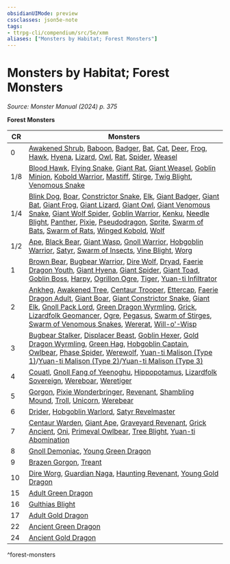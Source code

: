 ```yaml
---
obsidianUIMode: preview
cssclasses: json5e-note
tags:
- ttrpg-cli/compendium/src/5e/xmm
aliases: ["Monsters by Habitat; Forest Monsters"]
---
```

# Monsters by Habitat; Forest Monsters
*Source: Monster Manual (2024) p. 375* 

**Forest Monsters**

| CR | Monsters |
|----|----------|
| 0 | [Awakened Shrub](2-Mechanics/CLI/bestiary/plant/awakened-shrub-xmm.md), [Baboon](2-Mechanics/CLI/bestiary/beast/baboon-xmm.md), [Badger](2-Mechanics/CLI/bestiary/beast/badger-xmm.md), [Bat](2-Mechanics/CLI/bestiary/beast/bat-xmm.md), [Cat](2-Mechanics/CLI/bestiary/beast/cat-xmm.md), [Deer](2-Mechanics/CLI/bestiary/beast/deer-xmm.md), [Frog](2-Mechanics/CLI/bestiary/beast/frog-xmm.md), [Hawk](2-Mechanics/CLI/bestiary/beast/hawk-xmm.md), [Hyena](2-Mechanics/CLI/bestiary/beast/hyena-xmm.md), [Lizard](2-Mechanics/CLI/bestiary/beast/lizard-xmm.md), [Owl](2-Mechanics/CLI/bestiary/beast/owl-xmm.md), [Rat](2-Mechanics/CLI/bestiary/beast/rat-xmm.md), [Spider](2-Mechanics/CLI/bestiary/beast/spider-xmm.md), [Weasel](2-Mechanics/CLI/bestiary/beast/weasel-xmm.md) |
| 1/8 | [Blood Hawk](2-Mechanics/CLI/bestiary/beast/blood-hawk-xmm.md), [Flying Snake](2-Mechanics/CLI/bestiary/monstrosity/flying-snake-xmm.md), [Giant Rat](2-Mechanics/CLI/bestiary/beast/giant-rat-xmm.md), [Giant Weasel](2-Mechanics/CLI/bestiary/beast/giant-weasel-xmm.md), [Goblin Minion](2-Mechanics/CLI/bestiary/fey/goblin-minion-xmm.md), [Kobold Warrior](2-Mechanics/CLI/bestiary/dragon/kobold-warrior-xmm.md), [Mastiff](2-Mechanics/CLI/bestiary/beast/mastiff-xmm.md), [Stirge](2-Mechanics/CLI/bestiary/monstrosity/stirge-xmm.md), [Twig Blight](2-Mechanics/CLI/bestiary/plant/twig-blight-xmm.md), [Venomous Snake](2-Mechanics/CLI/bestiary/beast/venomous-snake-xmm.md) |
| 1/4 | [Blink Dog](2-Mechanics/CLI/bestiary/fey/blink-dog-xmm.md), [Boar](2-Mechanics/CLI/bestiary/beast/boar-xmm.md), [Constrictor Snake](2-Mechanics/CLI/bestiary/beast/constrictor-snake-xmm.md), [Elk](2-Mechanics/CLI/bestiary/beast/elk-xmm.md), [Giant Badger](2-Mechanics/CLI/bestiary/beast/giant-badger-xmm.md), [Giant Bat](2-Mechanics/CLI/bestiary/beast/giant-bat-xmm.md), [Giant Frog](2-Mechanics/CLI/bestiary/beast/giant-frog-xmm.md), [Giant Lizard](2-Mechanics/CLI/bestiary/beast/giant-lizard-xmm.md), [Giant Owl](2-Mechanics/CLI/bestiary/celestial/giant-owl-xmm.md), [Giant Venomous Snake](2-Mechanics/CLI/bestiary/beast/giant-venomous-snake-xmm.md), [Giant Wolf Spider](2-Mechanics/CLI/bestiary/beast/giant-wolf-spider-xmm.md), [Goblin Warrior](2-Mechanics/CLI/bestiary/fey/goblin-warrior-xmm.md), [Kenku](2-Mechanics/CLI/bestiary/monstrosity/kenku-xmm.md), [Needle Blight](2-Mechanics/CLI/bestiary/plant/needle-blight-xmm.md), [Panther](2-Mechanics/CLI/bestiary/beast/panther-xmm.md), [Pixie](2-Mechanics/CLI/bestiary/fey/pixie-xmm.md), [Pseudodragon](2-Mechanics/CLI/bestiary/dragon/pseudodragon-xmm.md), [Sprite](2-Mechanics/CLI/bestiary/fey/sprite-xmm.md), [Swarm of Bats](2-Mechanics/CLI/bestiary/beast/swarm-of-bats-xmm.md), [Swarm of Rats](2-Mechanics/CLI/bestiary/beast/swarm-of-rats-xmm.md), [Winged Kobold](2-Mechanics/CLI/bestiary/dragon/winged-kobold-xmm.md), [Wolf](2-Mechanics/CLI/bestiary/beast/wolf-xmm.md) |
| 1/2 | [Ape](2-Mechanics/CLI/bestiary/beast/ape-xmm.md), [Black Bear](2-Mechanics/CLI/bestiary/beast/black-bear-xmm.md), [Giant Wasp](2-Mechanics/CLI/bestiary/beast/giant-wasp-xmm.md), [Gnoll Warrior](2-Mechanics/CLI/bestiary/fiend/gnoll-warrior-xmm.md), [Hobgoblin Warrior](2-Mechanics/CLI/bestiary/fey/hobgoblin-warrior-xmm.md), [Satyr](2-Mechanics/CLI/bestiary/fey/satyr-xmm.md), [Swarm of Insects](2-Mechanics/CLI/bestiary/beast/swarm-of-insects-xmm.md), [Vine Blight](2-Mechanics/CLI/bestiary/plant/vine-blight-xmm.md), [Worg](2-Mechanics/CLI/bestiary/fey/worg-xmm.md) |
| 1 | [Brown Bear](2-Mechanics/CLI/bestiary/beast/brown-bear-xmm.md), [Bugbear Warrior](2-Mechanics/CLI/bestiary/fey/bugbear-warrior-xmm.md), [Dire Wolf](2-Mechanics/CLI/bestiary/beast/dire-wolf-xmm.md), [Dryad](2-Mechanics/CLI/bestiary/fey/dryad-xmm.md), [Faerie Dragon Youth](2-Mechanics/CLI/bestiary/dragon/faerie-dragon-youth-xmm.md), [Giant Hyena](2-Mechanics/CLI/bestiary/beast/giant-hyena-xmm.md), [Giant Spider](2-Mechanics/CLI/bestiary/beast/giant-spider-xmm.md), [Giant Toad](2-Mechanics/CLI/bestiary/beast/giant-toad-xmm.md), [Goblin Boss](2-Mechanics/CLI/bestiary/fey/goblin-boss-xmm.md), [Harpy](2-Mechanics/CLI/bestiary/monstrosity/harpy-xmm.md), [Ogrillon Ogre](2-Mechanics/CLI/bestiary/giant/ogrillon-ogre-xmm.md), [Tiger](2-Mechanics/CLI/bestiary/beast/tiger-xmm.md), [Yuan-ti Infiltrator](2-Mechanics/CLI/bestiary/monstrosity/yuan-ti-infiltrator-xmm.md) |
| 2 | [Ankheg](2-Mechanics/CLI/bestiary/monstrosity/ankheg-xmm.md), [Awakened Tree](2-Mechanics/CLI/bestiary/plant/awakened-tree-xmm.md), [Centaur Trooper](2-Mechanics/CLI/bestiary/fey/centaur-trooper-xmm.md), [Ettercap](2-Mechanics/CLI/bestiary/monstrosity/ettercap-xmm.md), [Faerie Dragon Adult](2-Mechanics/CLI/bestiary/dragon/faerie-dragon-adult-xmm.md), [Giant Boar](2-Mechanics/CLI/bestiary/beast/giant-boar-xmm.md), [Giant Constrictor Snake](2-Mechanics/CLI/bestiary/beast/giant-constrictor-snake-xmm.md), [Giant Elk](2-Mechanics/CLI/bestiary/celestial/giant-elk-xmm.md), [Gnoll Pack Lord](2-Mechanics/CLI/bestiary/fiend/gnoll-pack-lord-xmm.md), [Green Dragon Wyrmling](2-Mechanics/CLI/bestiary/dragon/green-dragon-wyrmling-xmm.md), [Grick](2-Mechanics/CLI/bestiary/aberration/grick-xmm.md), [Lizardfolk Geomancer](2-Mechanics/CLI/bestiary/elemental/lizardfolk-geomancer-xmm.md), [Ogre](2-Mechanics/CLI/bestiary/giant/ogre-xmm.md), [Pegasus](2-Mechanics/CLI/bestiary/celestial/pegasus-xmm.md), [Swarm of Stirges](2-Mechanics/CLI/bestiary/monstrosity/swarm-of-stirges-xmm.md), [Swarm of Venomous Snakes](2-Mechanics/CLI/bestiary/beast/swarm-of-venomous-snakes-xmm.md), [Wererat](2-Mechanics/CLI/bestiary/monstrosity/wererat-xmm.md), [Will-o'-Wisp](2-Mechanics/CLI/bestiary/undead/will-o-wisp-xmm.md) |
| 3 | [Bugbear Stalker](2-Mechanics/CLI/bestiary/fey/bugbear-stalker-xmm.md), [Displacer Beast](2-Mechanics/CLI/bestiary/monstrosity/displacer-beast-xmm.md), [Goblin Hexer](2-Mechanics/CLI/bestiary/fey/goblin-hexer-xmm.md), [Gold Dragon Wyrmling](2-Mechanics/CLI/bestiary/dragon/gold-dragon-wyrmling-xmm.md), [Green Hag](2-Mechanics/CLI/bestiary/fey/green-hag-xmm.md), [Hobgoblin Captain](2-Mechanics/CLI/bestiary/fey/hobgoblin-captain-xmm.md), [Owlbear](2-Mechanics/CLI/bestiary/monstrosity/owlbear-xmm.md), [Phase Spider](2-Mechanics/CLI/bestiary/monstrosity/phase-spider-xmm.md), [Werewolf](2-Mechanics/CLI/bestiary/monstrosity/werewolf-xmm.md), [Yuan-ti Malison (Type 1)](2-Mechanics/CLI/bestiary/monstrosity/yuan-ti-malison-type-1-xmm.md)/[Yuan-ti Malison (Type 2)](2-Mechanics/CLI/bestiary/monstrosity/yuan-ti-malison-type-2-xmm.md)/[Yuan-ti Malison (Type 3)](2-Mechanics/CLI/bestiary/monstrosity/yuan-ti-malison-type-3-xmm.md) |
| 4 | [Couatl](2-Mechanics/CLI/bestiary/celestial/couatl-xmm.md), [Gnoll Fang of Yeenoghu](2-Mechanics/CLI/bestiary/fiend/gnoll-fang-of-yeenoghu-xmm.md), [Hippopotamus](2-Mechanics/CLI/bestiary/beast/hippopotamus-xmm.md), [Lizardfolk Sovereign](2-Mechanics/CLI/bestiary/elemental/lizardfolk-sovereign-xmm.md), [Wereboar](2-Mechanics/CLI/bestiary/monstrosity/wereboar-xmm.md), [Weretiger](2-Mechanics/CLI/bestiary/monstrosity/weretiger-xmm.md) |
| 5 | [Gorgon](2-Mechanics/CLI/bestiary/construct/gorgon-xmm.md), [Pixie Wonderbringer](2-Mechanics/CLI/bestiary/fey/pixie-wonderbringer-xmm.md), [Revenant](2-Mechanics/CLI/bestiary/undead/revenant-xmm.md), [Shambling Mound](2-Mechanics/CLI/bestiary/plant/shambling-mound-xmm.md), [Troll](2-Mechanics/CLI/bestiary/giant/troll-xmm.md), [Unicorn](2-Mechanics/CLI/bestiary/celestial/unicorn-xmm.md), [Werebear](2-Mechanics/CLI/bestiary/monstrosity/werebear-xmm.md) |
| 6 | [Drider](2-Mechanics/CLI/bestiary/monstrosity/drider-xmm.md), [Hobgoblin Warlord](2-Mechanics/CLI/bestiary/fey/hobgoblin-warlord-xmm.md), [Satyr Revelmaster](2-Mechanics/CLI/bestiary/fey/satyr-revelmaster-xmm.md) |
| 7 | [Centaur Warden](2-Mechanics/CLI/bestiary/fey/centaur-warden-xmm.md), [Giant Ape](2-Mechanics/CLI/bestiary/beast/giant-ape-xmm.md), [Graveyard Revenant](2-Mechanics/CLI/bestiary/undead/graveyard-revenant-xmm.md), [Grick Ancient](2-Mechanics/CLI/bestiary/aberration/grick-ancient-xmm.md), [Oni](2-Mechanics/CLI/bestiary/fiend/oni-xmm.md), [Primeval Owlbear](2-Mechanics/CLI/bestiary/monstrosity/primeval-owlbear-xmm.md), [Tree Blight](2-Mechanics/CLI/bestiary/plant/tree-blight-xmm.md), [Yuan-ti Abomination](2-Mechanics/CLI/bestiary/monstrosity/yuan-ti-abomination-xmm.md) |
| 8 | [Gnoll Demoniac](2-Mechanics/CLI/bestiary/fiend/gnoll-demoniac-xmm.md), [Young Green Dragon](2-Mechanics/CLI/bestiary/dragon/young-green-dragon-xmm.md) |
| 9 | [Brazen Gorgon](2-Mechanics/CLI/bestiary/construct/brazen-gorgon-xmm.md), [Treant](2-Mechanics/CLI/bestiary/plant/treant-xmm.md) |
| 10 | [Dire Worg](2-Mechanics/CLI/bestiary/fey/dire-worg-xmm.md), [Guardian Naga](2-Mechanics/CLI/bestiary/celestial/guardian-naga-xmm.md), [Haunting Revenant](2-Mechanics/CLI/bestiary/undead/haunting-revenant-xmm.md), [Young Gold Dragon](2-Mechanics/CLI/bestiary/dragon/young-gold-dragon-xmm.md) |
| 15 | [Adult Green Dragon](2-Mechanics/CLI/bestiary/dragon/adult-green-dragon-xmm.md) |
| 16 | [Gulthias Blight](2-Mechanics/CLI/bestiary/plant/gulthias-blight-xmm.md) |
| 17 | [Adult Gold Dragon](2-Mechanics/CLI/bestiary/dragon/adult-gold-dragon-xmm.md) |
| 22 | [Ancient Green Dragon](2-Mechanics/CLI/bestiary/dragon/ancient-green-dragon-xmm.md) |
| 24 | [Ancient Gold Dragon](2-Mechanics/CLI/bestiary/dragon/ancient-gold-dragon-xmm.md) |
^forest-monsters